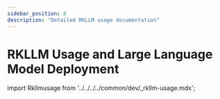```yaml
---
sidebar_position: 8
description: "Detailed RKLLM usage documentation"
---
```


# RKLLM Usage and Large Language Model Deployment

import Rkllmusage from '../../../../common/dev/\_rkllm-usage.mdx';

<Rkllmusage />
